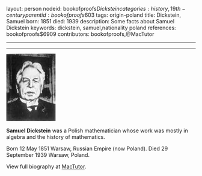 layout: person
nodeid: bookofproofs$Dickstein
categories: history,19th-century
parentid: bookofproofs$603
tags: origin-poland
title: Dickstein, Samuel
born: 1851
died: 1939
description: Some facts about Samuel Dickstein
keywords: dickstein, samuel,nationality poland
references: bookofproofs$6909
contributors: bookofproofs,@MacTutor

---


---

![Dickstein.jpg](https://github.com/bookofproofs/bookofproofs.github.io/blob/main/_sources/_assets/images/portraits/Dickstein.jpg?raw=true)

**Samuel Dickstein** was a Polish mathematician whose work was mostly in algebra and the history of mathematics.

Born 12 May 1851 Warsaw, Russian Empire (now Poland). Died 29 September 1939 Warsaw, Poland.


View full biography at [MacTutor](https://mathshistory.st-andrews.ac.uk/Biographies/Dickstein/).